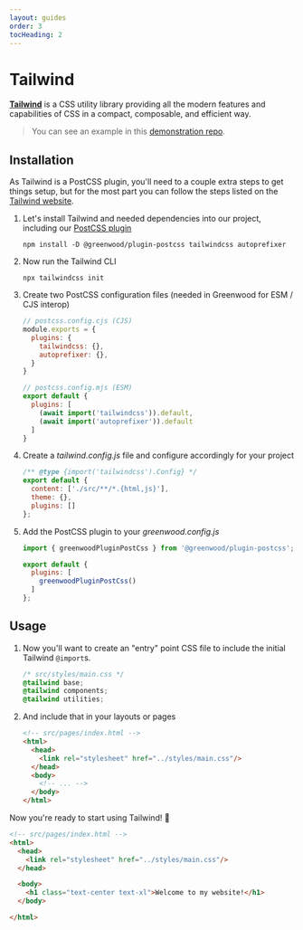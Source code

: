 ```yaml
---
layout: guides
order: 3
tocHeading: 2
---
```


# Tailwind

[**Tailwind**](https://tailwindcss.com/) is a CSS utility library providing all the modern features and capabilities of CSS in a compact, composable, and efficient way.

> You can see an example in this [demonstration repo](https://github.com/AnalogStudiosRI/www.tuesdaystunes.tv).

## Installation

As Tailwind is a PostCSS plugin, you'll need to a couple extra steps to get things setup, but for the most part you can follow the steps listed on the [Tailwind website](https://tailwindcss.com/docs/installation/using-postcss).

1. Let's install Tailwind and needed dependencies into our project, including our [PostCSS plugin](https://github.com/ProjectEvergreen/greenwood/tree/master/packages/plugin-postcss)

    ```shell
    npm install -D @greenwood/plugin-postcss tailwindcss autoprefixer
    ```
1. Now run the Tailwind CLI

    ```shell
    npx tailwindcss init
    ```
1. Create two PostCSS configuration files (needed in Greenwood for ESM / CJS interop)

    ```js
    // postcss.config.cjs (CJS)
    module.exports = {
      plugins: {
        tailwindcss: {},
        autoprefixer: {},
      }
    }

    // postcss.config.mjs (ESM)
    export default {
      plugins: [
        (await import('tailwindcss')).default,
        (await import('autoprefixer')).default
      ]
    }
    ```
1. Create a _tailwind.config.js_ file and configure accordingly for your project

    ```js
    /** @type {import('tailwindcss').Config} */
    export default {
      content: ['./src/**/*.{html,js}'],
      theme: {},
      plugins: []
    };
    ```
1. Add the PostCSS plugin to your _greenwood.config.js_

    ```js
    import { greenwoodPluginPostCss } from '@greenwood/plugin-postcss';

    export default {
      plugins: [
        greenwoodPluginPostCss()
      ]
    };
    ```

## Usage

1. Now you'll want to create an "entry" point CSS file to include the initial Tailwind `@import`s.
    
    ```css
    /* src/styles/main.css */
    @tailwind base;
    @tailwind components;
    @tailwind utilities;
    ```
1. And include that in your layouts or pages
    
    ```html
    <!-- src/pages/index.html -->
    <html>
      <head>
        <link rel="stylesheet" href="../styles/main.css"/>
      </head>
      <body>
        <!-- ... -->
      </body>
    </html>
    ```

Now you're ready to start using Tailwind!  🎯

```html
<!-- src/pages/index.html -->
<html>
  <head>
    <link rel="stylesheet" href="../styles/main.css"/>
  </head>

  <body>
    <h1 class="text-center text-xl">Welcome to my website!</h1>
  </body>

</html>
```
